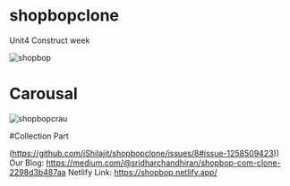 # shopbopclone
Unit4 Construct week

![shopbop](https://user-images.githubusercontent.com/99752799/171696886-15f2d878-941f-45df-b287-3878595bec76.png)

# Carousal
![shopbopcrau](https://user-images.githubusercontent.com/99752799/171994110-d0d0e479-3f60-44ed-a15e-c8ea88bcacda.png)

#Collection Part



(https://github.com/iShilajit/shopbopclone/issues/8#issue-1258509423))
Our Blog: https://medium.com/@sridharchandhiran/shopbop-com-clone-2298d3b487aa
Netlify Link: https://shopbop.netlify.app/


